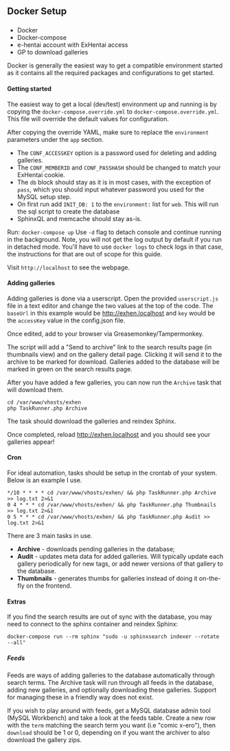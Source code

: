 Docker Setup
---

###
* Docker
* Docker-compose
* e-hentai account with ExHentai access
* GP to download galleries

Docker is generally the easiest way to get a compatible environment started as it contains all the required packages and configurations to get started.

#### Getting started
The easiest way to get a local (dev/test) environment up and running is by copying the `docker-compose.override.yml` to `docker-compose.override.yml`.
This file will override the default values for configuration.

After copying the override YAML, make sure to replace the `environment` parameters under the `app` section.

* The `CONF_ACCESSKEY` option is a password used for deleting and adding galleries.
* The `CONF_MEMBERID` and `CONF_PASSHASH` should be changed to match your ExHentai cookie.
* The `db` block should stay as it is in most cases, with the exception of `pass`, which you should input whatever password you used for the MySQL setup step.
* On first run add `INIT_DB: 1` to the `environment:` list for `web`. This will run the sql script to create the database
* SphinxQL and memcache should stay as-is.

Run: `docker-compose up` 
Use `-d` flag to detach console and continue running in the background. Note, you will not get the log output by default if you run in detached mode. You'll have to use `docker logs` to check logs in that case, the instructions for that are out of scope for this guide.

Visit `http://localhost` to see the webpage.

#### Adding galleries

Adding galleries is done via a userscript. Open the provided `userscript.js` file in a text editor and change the two values at the top of the code. The `baseUrl` in this example would be http://exhen.localhost and `key` would be the `accessKey` value in the config.json file.

Once edited, add to your browser via Greasemonkey/Tampermonkey.

The script will add a "Send to archive" link to the search results page (in thumbnails view) and on the gallery detail page. Clicking it will send it to the archive to be marked for download. Galleries added to the database will be marked in green on the search results page.

After you have added a few galleries, you can now run the `Archive` task that will download them.

    cd /var/www/vhosts/exhen
    php TaskRunner.php Archive

The task should download the galleries and reindex Sphinx.

Once completed, reload http://exhen.localhost and you should see your galleries appear!

#### Cron

For ideal automation, tasks should be setup in the crontab of your system. Below is an example I use.

    */10 * * * * cd /var/www/vhosts/exhen/ && php TaskRunner.php Archive >> log.txt 2>&1
    0 4 * * * cd /var/www/vhosts/exhen/ && php TaskRunner.php Thumbnails >> log.txt 2>&1
    0 5 * * * cd /var/www/vhosts/exhen/ && php TaskRunner.php Audit >> log.txt 2>&1

There are 3 main tasks in use.

* **Archive** - downloads pending galleries in the database;
* **Audit** - updates meta data for added galleries. Will typically update each gallery periodically for new tags, or add newer versions of that gallery to the database.
* **Thumbnails** - generates thumbs for galleries instead of doing it on-the-fly on the frontend.

#### Extras

If you find the search results are out of sync with the database, you may need to connect to the sphinx container and reindex Sphinx:

    docker-compose run --rm sphinx "sudo -u sphinxsearch indexer --rotate --all"

##### Feeds

Feeds are ways of adding galleries to the database automatically through search terms. The Archive task will run through all feeds in the database, adding new galleries, and optionally downloading these galleries. Support for managing these in a friendly way does not exist.

If you wish to play around with feeds, get a MySQL database admin tool (MySQL Workbench) and take a look at the feeds table. Create a new row with the `term` matching the search term you want (i.e "comic x-ero"), then `download` should be 1 or 0, depending on if you want the archiver to also download the gallery zips.
